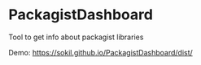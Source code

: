 # PackagistDashboard

Tool to get info about packagist libraries

Demo: https://sokil.github.io/PackagistDashboard/dist/
